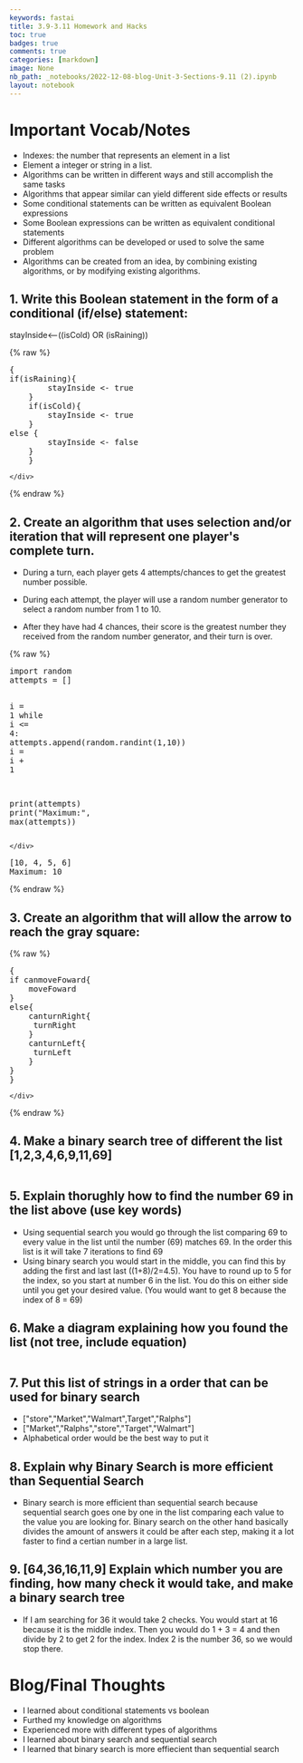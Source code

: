 ```yaml
---
keywords: fastai
title: 3.9-3.11 Homework and Hacks
toc: true 
badges: true
comments: true
categories: [markdown]
image: None
nb_path: _notebooks/2022-12-08-blog-Unit-3-Sections-9.11 (2).ipynb
layout: notebook
---
```


<!--
#################################################
### THIS FILE WAS AUTOGENERATED! DO NOT EDIT! ###
#################################################
# file to edit: _notebooks/2022-12-08-blog-Unit-3-Sections-9.11 (2).ipynb
-->

<div class="container" id="notebook-container">
        
<div class="cell border-box-sizing text_cell rendered"><div class="inner_cell">
<div class="text_cell_render border-box-sizing rendered_html">
<h1 id="Important-Vocab/Notes">Important Vocab/Notes<a class="anchor-link" href="#Important-Vocab/Notes"> </a></h1><ul>
<li>Indexes: the number that represents an element in a list</li>
<li>Element a integer or string in a list.</li>
<li>Algorithms can be written in different ways and still accomplish the same tasks</li>
<li>Algorithms that appear similar can yield different side effects or results</li>
<li>Some conditional statements can be written as equivalent Boolean expressions</li>
<li>Some Boolean expressions can be written as equivalent conditional statements</li>
<li>Different algorithms can be developed or used to solve the same problem</li>
<li>Algorithms can be created from an idea, by combining existing algorithms, or by modifying existing algorithms.</li>
</ul>

</div>
</div>
</div>
<div class="cell border-box-sizing text_cell rendered"><div class="inner_cell">
<div class="text_cell_render border-box-sizing rendered_html">
<h2 id="1.-Write-this-Boolean-statement-in-the-form-of-a-conditional-(if/else)-statement:">1. <strong>Write this Boolean statement in the form of a conditional (if/else) statement:</strong><a class="anchor-link" href="#1.-Write-this-Boolean-statement-in-the-form-of-a-conditional-(if/else)-statement:"> </a></h2><p>stayInside⟵((isCold) OR (isRaining))</p>

</div>
</div>
</div>
    {% raw %}
    
<div class="cell border-box-sizing code_cell rendered">
<div class="input">

<div class="inner_cell">
    <div class="input_area">
<div class=" highlight hl-ipython3"><pre><span></span><span class="p">{</span>
<span class="k">if</span><span class="p">(</span><span class="n">isRaining</span><span class="p">){</span>
        <span class="n">stayInside</span> <span class="o">&lt;-</span> <span class="n">true</span>
    <span class="p">}</span>
    <span class="k">if</span><span class="p">(</span><span class="n">isCold</span><span class="p">){</span>
        <span class="n">stayInside</span> <span class="o">&lt;-</span> <span class="n">true</span>
    <span class="p">}</span>
<span class="k">else</span> <span class="p">{</span>
        <span class="n">stayInside</span> <span class="o">&lt;-</span> <span class="n">false</span>
    <span class="p">}</span>
    <span class="p">}</span>
</pre></div>

    </div>
</div>
</div>

</div>
    {% endraw %}

<div class="cell border-box-sizing text_cell rendered"><div class="inner_cell">
<div class="text_cell_render border-box-sizing rendered_html">
<h2 id="2.-Create-an-algorithm-that-uses-selection-and/or-iteration-that-will-represent-one-player's-complete-turn.">2. <strong>Create an algorithm that uses selection and/or iteration that will represent one player's complete turn.</strong><a class="anchor-link" href="#2.-Create-an-algorithm-that-uses-selection-and/or-iteration-that-will-represent-one-player's-complete-turn."> </a></h2><ul>
<li><p>During a turn, each player gets 4 attempts/chances to get the greatest number possible.</p>
</li>
<li><p>During each attempt, the player will use a random number generator to select a random number from 1 to 10.</p>
</li>
<li><p>After they have had 4 chances, their score is the greatest number they received from the random number generator, and their turn is over.</p>
</li>
</ul>

</div>
</div>
</div>
    {% raw %}
    
<div class="cell border-box-sizing code_cell rendered">
<div class="input">

<div class="inner_cell">
    <div class="input_area">
<div class=" highlight hl-ipython3"><pre><span></span><span class="kn">import</span> <span class="nn">random</span>
<span class="n">attempts</span> <span class="o">=</span> <span class="p">[]</span>

<span class="n">i</span> <span class="o">=</span> <span class="mi">1</span> 
<span class="k">while</span> <span class="n">i</span> <span class="o">&lt;=</span> <span class="mi">4</span><span class="p">:</span>
    <span class="n">attempts</span><span class="o">.</span><span class="n">append</span><span class="p">(</span><span class="n">random</span><span class="o">.</span><span class="n">randint</span><span class="p">(</span><span class="mi">1</span><span class="p">,</span><span class="mi">10</span><span class="p">))</span>
    <span class="n">i</span> <span class="o">=</span> <span class="n">i</span> <span class="o">+</span> <span class="mi">1</span>
    
<span class="nb">print</span><span class="p">(</span><span class="n">attempts</span><span class="p">)</span>
<span class="nb">print</span><span class="p">(</span><span class="s2">&quot;Maximum:&quot;</span><span class="p">,</span> <span class="nb">max</span><span class="p">(</span><span class="n">attempts</span><span class="p">))</span>
</pre></div>

    </div>
</div>
</div>

<div class="output_wrapper">
<div class="output">

<div class="output_area">

<div class="output_subarea output_stream output_stdout output_text">
<pre>[10, 4, 5, 6]
Maximum: 10
</pre>
</div>
</div>

</div>
</div>

</div>
    {% endraw %}

<div class="cell border-box-sizing text_cell rendered"><div class="inner_cell">
<div class="text_cell_render border-box-sizing rendered_html">
<h2 id="3.-Create-an-algorithm-that-will-allow-the-arrow-to-reach-the-gray-square:">3. <strong>Create an algorithm that will allow the arrow to reach the gray square:</strong><a class="anchor-link" href="#3.-Create-an-algorithm-that-will-allow-the-arrow-to-reach-the-gray-square:"> </a></h2>
</div>
</div>
</div>
    {% raw %}
    
<div class="cell border-box-sizing code_cell rendered">
<div class="input">

<div class="inner_cell">
    <div class="input_area">
<div class=" highlight hl-ipython3"><pre><span></span><span class="p">{</span>
<span class="k">if</span> <span class="n">canmoveFoward</span><span class="p">{</span>
    <span class="n">moveFoward</span>
<span class="p">}</span>
<span class="k">else</span><span class="p">{</span>
    <span class="n">canturnRight</span><span class="p">{</span>
     <span class="n">turnRight</span>
    <span class="p">}</span>
    <span class="n">canturnLeft</span><span class="p">{</span>
     <span class="n">turnLeft</span>
    <span class="p">}</span>   
<span class="p">}</span>
<span class="p">}</span>
</pre></div>

    </div>
</div>
</div>

</div>
    {% endraw %}

<div class="cell border-box-sizing text_cell rendered"><div class="inner_cell">
<div class="text_cell_render border-box-sizing rendered_html">
<h2 id="4.-Make-a-binary-search-tree-of-different-the-list-[1,2,3,4,6,9,11,69]">4. Make a binary search tree of different the list [1,2,3,4,6,9,11,69]<a class="anchor-link" href="#4.-Make-a-binary-search-tree-of-different-the-list-[1,2,3,4,6,9,11,69]"> </a></h2><p><img src="https://user-images.githubusercontent.com/47646488/206983716-73e6532a-1d73-463d-ab8b-bdf0f5ea0858.png" alt=""></p>

</div>
</div>
</div>
<div class="cell border-box-sizing text_cell rendered"><div class="inner_cell">
<div class="text_cell_render border-box-sizing rendered_html">
<h2 id="5.-Explain-thorughly-how-to-find-the-number-69-in-the-list-above-(use-key-words)">5. Explain thorughly how to find the number 69 in the list above (use key words)<a class="anchor-link" href="#5.-Explain-thorughly-how-to-find-the-number-69-in-the-list-above-(use-key-words)"> </a></h2><ul>
<li>Using sequential search you would go through the list comparing 69 to every value in the list until the number (69) matches 69. In the order this list is it will take 7 iterations to find 69</li>
<li>Using binary search you would start in the middle, you can find this by adding the first and last last ((1+8)/2=4.5). You have to round up to 5 for the index, so you start at number 6 in the list. You do this on either side until you get your desired value. (You would want to get 8 because the index of 8 = 69)</li>
</ul>

</div>
</div>
</div>
<div class="cell border-box-sizing text_cell rendered"><div class="inner_cell">
<div class="text_cell_render border-box-sizing rendered_html">
<h2 id="6.-Make-a-diagram-explaining-how-you-found-the-list-(not-tree,-include-equation)">6. Make a diagram explaining how you found the list (not tree, include equation)<a class="anchor-link" href="#6.-Make-a-diagram-explaining-how-you-found-the-list-(not-tree,-include-equation)"> </a></h2><p><img src="https://user-images.githubusercontent.com/47646488/206983816-1a29f500-afec-4c3b-afee-8f9f5ce23f4e.png" alt=""></p>

</div>
</div>
</div>
<div class="cell border-box-sizing text_cell rendered"><div class="inner_cell">
<div class="text_cell_render border-box-sizing rendered_html">
<h2 id="7.-Put-this-list-of-strings-in-a-order-that-can-be-used-for-binary-search">7. Put this list of strings in a order that can be used for binary search<a class="anchor-link" href="#7.-Put-this-list-of-strings-in-a-order-that-can-be-used-for-binary-search"> </a></h2><ul>
<li>["store","Market","Walmart",Target","Ralphs"]</li>
<li>["Market","Ralphs","store","Target","Walmart"]</li>
<li>Alphabetical order would be the best way to put it</li>
</ul>

</div>
</div>
</div>
<div class="cell border-box-sizing text_cell rendered"><div class="inner_cell">
<div class="text_cell_render border-box-sizing rendered_html">
<h2 id="8.-Explain-why-Binary-Search-is-more-efficient-than-Sequential-Search">8. Explain why Binary Search is more efficient than Sequential Search<a class="anchor-link" href="#8.-Explain-why-Binary-Search-is-more-efficient-than-Sequential-Search"> </a></h2><ul>
<li>Binary search is more efficient than sequential search because sequential search goes one by one in the list comparing each value to the value you are looking for. Binary search on the other hand basically divides the amount of answers it could be after each step, making it a lot faster to find a certian number in a large list.</li>
</ul>

</div>
</div>
</div>
<div class="cell border-box-sizing text_cell rendered"><div class="inner_cell">
<div class="text_cell_render border-box-sizing rendered_html">
<h2 id="9.-[64,36,16,11,9]-Explain-which-number-you-are-finding,-how-many-check-it-would-take,-and-make-a-binary-search-tree">9. [64,36,16,11,9] Explain which number you are finding, how many check it would take, and make a binary search tree<a class="anchor-link" href="#9.-[64,36,16,11,9]-Explain-which-number-you-are-finding,-how-many-check-it-would-take,-and-make-a-binary-search-tree"> </a></h2><ul>
<li>If I am searching for 36 it would take 2 checks. You would start at 16 because it is the middle index. Then you would do 1 + 3 = 4 and then divide by 2 to get 2 for the index. Index 2 is the number 36, so we would stop there.
<img src="https://user-images.githubusercontent.com/47646488/206983863-07265672-b51e-40af-a369-ae536fd4f6c9.png" alt=""></li>
</ul>

</div>
</div>
</div>
<div class="cell border-box-sizing text_cell rendered"><div class="inner_cell">
<div class="text_cell_render border-box-sizing rendered_html">
<h1 id="Blog/Final-Thoughts">Blog/Final Thoughts<a class="anchor-link" href="#Blog/Final-Thoughts"> </a></h1><ul>
<li>I learned about conditional statements vs boolean</li>
<li>Furthed my knowledge on algorithms</li>
<li>Experienced more with different types of algorithms</li>
<li>I learned about binary search and sequential search</li>
<li>I learned that binary search is more effiecient than sequential search</li>
</ul>

</div>
</div>
</div>
</div>
 

